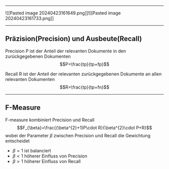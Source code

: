
---
![[Pasted image 20240423161649.png]]![[Pasted image 20240423161733.png]]

---
## Präzision(Precision) und Ausbeute(Recall)
Precision P ist der Anteil der relevanten Dokumente in den zurückgegebenen Dokumenten
$$P=\frac{tp}{tp+fp}$$

Recall R ist der Anteil der relevanten zurückgegebenen Dokumente an allen relevanten Dokumenten
$$R=\frac{tp}{tp+fn}$$

---
## F-Measure
F-measure kombiniert Precision und Recall
$$F_{\beta}=\frac{(\beta^{2}+1)P\cdot R}{\beta^{2}\cdot P+R}$$
wobei der Parameter $\beta$ zwischen Precision und Recall die Gewichtung entscheidet
- $\beta = 1$ ist balanciert
- $\beta <1$ höherer Einfluss von Precision
- $\beta > 1$ höherer Einfluss von Recall